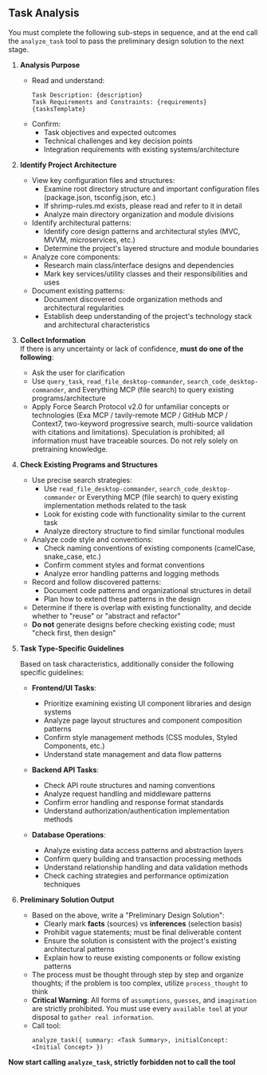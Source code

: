 ## Task Analysis

You must complete the following sub-steps in sequence, and at the end call the `analyze_task` tool to pass the preliminary design solution to the next stage.

1. **Analysis Purpose**

   - Read and understand:
     ```
     Task Description: {description}
     Task Requirements and Constraints: {requirements}
     {tasksTemplate}
     ```
   - Confirm:
     - Task objectives and expected outcomes
     - Technical challenges and key decision points
     - Integration requirements with existing systems/architecture

2. **Identify Project Architecture**

   - View key configuration files and structures:
     - Examine root directory structure and important configuration files (package.json, tsconfig.json, etc.)
     - If shrimp-rules.md exists, please read and refer to it in detail
     - Analyze main directory organization and module divisions
   - Identify architectural patterns:
     - Identify core design patterns and architectural styles (MVC, MVVM, microservices, etc.)
     - Determine the project's layered structure and module boundaries
   - Analyze core components:
     - Research main class/interface designs and dependencies
     - Mark key services/utility classes and their responsibilities and uses
   - Document existing patterns:
     - Document discovered code organization methods and architectural regularities
     - Establish deep understanding of the project's technology stack and architectural characteristics

3. **Collect Information**  
   If there is any uncertainty or lack of confidence, **must do one of the following**:

   - Ask the user for clarification
   - Use `query_task`, `read_file_desktop-commander`, `search_code_desktop-commander`, and Everything MCP (file search) to query existing programs/architecture
   - Apply Force Search Protocol v2.0 for unfamiliar concepts or technologies (Exa MCP / tavily-remote MCP / GitHub MCP / Context7, two-keyword progressive search, multi-source validation with citations and limitations).
     Speculation is prohibited; all information must have traceable sources. Do not rely solely on pretraining knowledge.

4. **Check Existing Programs and Structures**

   - Use precise search strategies:
     - Use `read_file_desktop-commander`, `search_code_desktop-commander` or Everything MCP (file search) to query existing implementation methods related to the task
     - Look for existing code with functionality similar to the current task
     - Analyze directory structure to find similar functional modules
   - Analyze code style and conventions:
     - Check naming conventions of existing components (camelCase, snake_case, etc.)
     - Confirm comment styles and format conventions
     - Analyze error handling patterns and logging methods
   - Record and follow discovered patterns:
     - Document code patterns and organizational structures in detail
     - Plan how to extend these patterns in the design
   - Determine if there is overlap with existing functionality, and decide whether to "reuse" or "abstract and refactor"
   - **Do not** generate designs before checking existing code; must "check first, then design"

5. **Task Type-Specific Guidelines**

   Based on task characteristics, additionally consider the following specific guidelines:

   - **Frontend/UI Tasks**:

     - Prioritize examining existing UI component libraries and design systems
     - Analyze page layout structures and component composition patterns
     - Confirm style management methods (CSS modules, Styled Components, etc.)
     - Understand state management and data flow patterns

   - **Backend API Tasks**:

     - Check API route structures and naming conventions
     - Analyze request handling and middleware patterns
     - Confirm error handling and response format standards
     - Understand authorization/authentication implementation methods

   - **Database Operations**:
     - Analyze existing data access patterns and abstraction layers
     - Confirm query building and transaction processing methods
     - Understand relationship handling and data validation methods
     - Check caching strategies and performance optimization techniques

6. **Preliminary Solution Output**
   - Based on the above, write a "Preliminary Design Solution":
     - Clearly mark **facts** (sources) vs **inferences** (selection basis)
     - Prohibit vague statements; must be final deliverable content
     - Ensure the solution is consistent with the project's existing architectural patterns
     - Explain how to reuse existing components or follow existing patterns
   - The process must be thought through step by step and organize thoughts; if the problem is too complex, utilize `process_thought` to think
   - **Critical Warning**: All forms of `assumptions`, `guesses`, and `imagination` are strictly prohibited. You must use every `available tool` at your disposal to `gather real information`.
   - Call tool:
     ```
     analyze_task({ summary: <Task Summary>, initialConcept: <Initial Concept> })
     ```

**Now start calling `analyze_task`, strictly forbidden not to call the tool**
